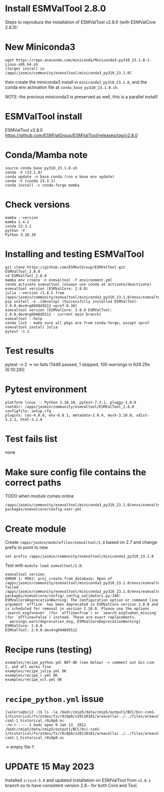 Install ESMValTool 2.8.0
========================

Steps to reproduce the installation of ESMValTool v2.8.0 (with ESMValCore 2.8.0):

New Miniconda3
==============

```
wget https://repo.anaconda.com/miniconda/Miniconda3-py310_23.1.0-1-Linux-x86_64.sh
[target install in /apps/jasmin/community/esmvaltool/miniconda3_py310_23.1.0]
```

then create the miniconda3 install in `miniconda3_py310_23.1.0`, and the conda env activation
file at `conda_base_py310_23.1.0.sh`.

NOTE: the previous miniconda3 is preserved as well, this is a parallel install!

ESMValTool install
==================

ESMValTool v2.8.0 https://github.com/ESMValGroup/ESMValTool/releases/tag/v2.8.0

Conda/Mamba note
================
```
source conda_base_py310_23.1.0.sh
conda -V (23.1.0)
conda update -n base conda (run a base env update)
conda -V (conda 23.3.1)
conda install -c conda-forge mamba
```

Check versions
==============

```
mamba --version
mamba 1.4.2
conda 23.3.1
python -V
Python 3.10.10
```

Installing and testing ESMValTool
=================================
```
git clone https://github.com/ESMValGroup/ESMValTool.git ESMValTool_2.8.0
cd ESMValTool_2.8.0
mamba env create -n esmvaltool -f environment.yml
conda activate esmvaltool (always use conda at activate/deactivate)
esmvaltool version (ESMValCore: 2.8.0)
julia --version (1.8.5 from /apps/jasmin/community/esmvaltool/miniconda3_py310_23.1.0/envs/esmvaltool/bin/julia)
pip install -e .[develop] (Successfully installed ESMValTool-2.9.0.dev4+g6948d5512 vprof-0.38)
esmvaltool version (ESMValCore: 2.8.0 ESMValTool: 2.9.0.dev4+g6948d5512 - current main branch)
esmvaltool --help
conda list - make sure all pkgs are from conda-forge; except vprof
esmvaltool install Julia
pytest -n 2
```


Test results
============
pytest -n 2 -> no fails (1448 passed, 1 skipped, 100 warnings in 629.29s (0:10:29))

Pytest environment
==================
```
platform linux -- Python 3.10.10, pytest-7.3.1, pluggy-1.0.0
rootdir: /apps/jasmin/community/esmvaltool/ESMValTool_2.8.0
configfile: setup.cfg
plugins: cov-4.0.0, env-0.8.1, metadata-2.0.4, mock-3.10.0, xdist-3.2.1, html-3.2.0
```

Test fails list
===============
none

Make sure config file contains the correct paths
================================================
TODO when module comes online

```
/apps/jasmin/community/esmvaltool/miniconda3_py310_23.1.0/envs/esmvaltool/lib/python3.10/site-packages/esmvalcore/config-user.yml
```

Create module
=============

Create `/apps/jasmin/modulefiles/esmvaltool/2.8` based on 2.7 and change prefix to point to new

```
set prefix /apps/jasmin/community/esmvaltool/miniconda3_py310_23.1.0
```

Test with `module load esmvaltool/2.8`:

```
esmvaltool version
ERROR 1: PROJ: proj_create_from_database: Open of /apps/jasmin/community/esmvaltool/miniconda3_py310_23.1.0/envs/esmvaltool/share/proj failed
/apps/jasmin/community/esmvaltool/miniconda3_py310_23.1.0/envs/esmvaltool/lib/python3.10/site-packages/esmvalcore/config/_config_validators.py:340: ESMValCoreDeprecationWarning: The configuration option or command line argument `offline` has been deprecated in ESMValCore version 2.8.0 and is scheduled for removal in version 2.10.0. Please use the options `search_esgf=never` (for `offline=True`) or `search_esgf=when_missing` (for `offline=False`) instead. These are exact replacements.
  warnings.warn(deprecation_msg, ESMValCoreDeprecationWarning)
ESMValCore: 2.8.0
ESMValTool: 2.9.0.dev4+g6948d5512
```

Recipe runs (testing)
=====================
```
examples/recipe_python.yml NOT-OK (see below) -> comment out bcc-csm-1, and all works fine
examples/recipe_julia.yml OK
examples/recipe_r.yml OK
examples/recipe_ncl.yml OK
```

`recipe_python.yml` issue
=========================
```
[valeriu@sci2 ~]$ ls -la /badc/cmip5/data/cmip5/output1/BCC/bcc-csm1-1/historical/fx/atmos/fx/r0i0p0/v20110101/areacella/../../files/areacella_20110101/areacella_fx_bcc-csm1-1_historical_r0i0p0.nc
-rw-r----- 1 badc open 0 Jan 13  2012 /badc/cmip5/data/cmip5/output1/BCC/bcc-csm1-1/historical/fx/atmos/fx/r0i0p0/v20110101/areacella/../../files/areacella_20110101/areacella_fx_bcc-csm1-1_historical_r0i0p0.nc
```
-> empty file !!

UPDATE 15 May 2023
==================

Installed `iris=3.5.0` and updated installation on ESMValTool from `v2.8.x` branch
so to have consistent version 2.8.- for both Core and Tool.
